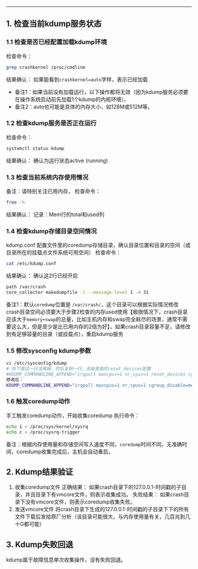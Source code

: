 



-----
##  1.	检查当前kdump服务状态
### 1.1 检查是否已经配置加载kdump环境
检查命令：

```bash
grep crashkernel /proc/cmdline 
```

结果确认：
如果能看到`crashkernel=auto`字样，表示已经加载

 - 备注1：如果当前没有加载运行，以下操作都将无效（因为kdump服务必须要在操作系统启动前先加载1个kdump的内核环境）。
 - 备注2：auto也可能是具体的内存大小，如128M或512M等。

###  1.2 检查kdump服务是否正在运行
检查命令：

```bash
systemctl status kdump 
```

结果确认：
确认为运行状态active (running)


###  1.3	检查当前系统内存使用情况
备注：请特别关注已用内存，
检查命令：

```bash
free -h 
```

结果确认：
记录：Mem行的total和used列

###  1.4	检查kdump存储目录空间情况
kdump.conf 配置文件里的coredump存储目录，确认目录位置和目录的空间（或目录所在的挂载点文件系统可用空间）
检查命令：

```bash
cat /etc/kdump.conf 
```

结果确认：
确认这2行已经开启

```bash
path /var/crash  
core_collector makedumpfile -l --message-level 1 -d 31
```

备注1：默认`coredump`位置是 `/var/crash/`，这个目录可以根据实际情况修改crash目录空间必须要大于步骤2检查的内存used使用【极限情况下，crash目录应该大于`memory+swap`的总量，比如主机内存和swap完全耗尽的场景，通常不需要这么大，但是至少是比已用内存的2倍为好】，如果crash目录容量不足，请修改到有足够容量的目录（或挂载点），重启kdump服务


###  1.5 修改sysconfig kdump参数

```bash
vi /etc/sysconfig/kdump
# 将下面这一行注释掉，然后复制一行，去掉里面的reset_devices配置
#KDUMP_COMMANDLINE_APPEND="irqpoll maxcpus=1 nr_cpus=1 reset_devices cgroup_disable=memory mce=off acpi_no_memhotplug"
修改后：
KDUMP_COMMANDLINE_APPEND="irqpoll maxcpus=1 nr_cpus=1 cgroup_disable=memory mce=off acpi_no_memhotplug"
```

###  1.6 触发coredump动作
手工触发coredump动作，开始收集coredump
执行命令：

```bash
echo 1 > /proc/sys/kernel/sysrq 
echo c > /proc/sysrq-trigger
```

备注：根据内存使用量和存储空间写入速度不同，`coredump`时间不同，无准确时间，coredump收集完成后，主机会自动重启。


##  2. Kdump结果验证
1.	收集coredump文件
正确结果：
如果crash目录下的127.0.0.1-时间戳的子目录，并且目录下有vmcore文件，则表示收集成功。
失败结果：
如果crash目录下没有vmcore文件，则表示coredump收集失败。
2.	发送vmcore文件
将crash目录下生成的127.0.0.1-时间戳的子目录下下的所有文件下载后发给原厂分析（该目录可能很大，与内存使用量有关，几百兆到几十G都可能）


##  3. Kdump失败回退
kdump属于故障信息单次收集操作，没有失败回退。

